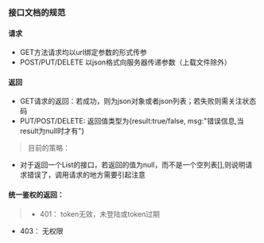 ### 接口文档的规范

#### 请求
* GET方法请求均以url绑定参数的形式传参
* POST/PUT/DELETE 以json格式向服务器传递参数（上载文件除外）


#### 返回
* GET请求的返回：若成功，则为json对象或者json列表；若失败则需关注状态码
* PUT/POST/DELETE: 返回值类型为{result:true/false, msg:"错误信息,当result为null时才有"}
> 目前的策略：
* 对于返回一个List的接口，若返回的值为null，而不是一个空列表[],则说明请求错误了，调用请求的地方需要引起注意

#### 统一鉴权的返回：
> * 401： token无效，未登陆或token过期
* 403： 无权限